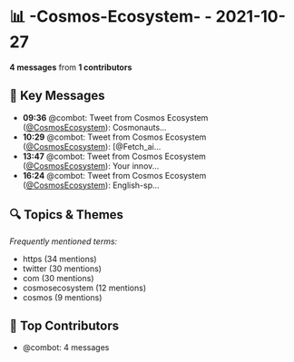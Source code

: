 # 📊 -Cosmos-Ecosystem- - 2021-10-27
**4 messages** from **1 contributors**

## 💬 Key Messages
- **09:36** @combot: Tweet from Cosmos Ecosystem ([@CosmosEcosystem](https://twitter.com/CosmosEcosystem)):
Cosmonauts...
- **10:29** @combot: Tweet from Cosmos Ecosystem ([@CosmosEcosystem](https://twitter.com/CosmosEcosystem)):
[@Fetch_ai...
- **13:47** @combot: Tweet from Cosmos Ecosystem ([@CosmosEcosystem](https://twitter.com/CosmosEcosystem)):
Your innov...
- **16:24** @combot: Tweet from Cosmos Ecosystem ([@CosmosEcosystem](https://twitter.com/CosmosEcosystem)):
English-sp...

## 🔍 Topics & Themes
*Frequently mentioned terms:*
- https (34 mentions)
- twitter (30 mentions)
- com (30 mentions)
- cosmosecosystem (12 mentions)
- cosmos (9 mentions)

## 👥 Top Contributors
- @combot: 4 messages